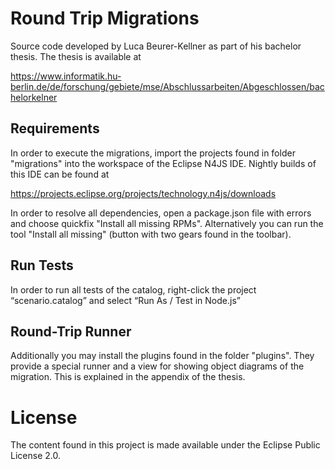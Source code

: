 # Round Trip Migrations

Source code developed by Luca Beurer-Kellner as part of his bachelor thesis.
The thesis is available at

https://www.informatik.hu-berlin.de/de/forschung/gebiete/mse/Abschlussarbeiten/Abgeschlossen/bachelorkelner

## Requirements

In order to execute the migrations, import the projects found in folder "migrations" into the workspace of the Eclipse N4JS IDE. Nightly builds of this IDE can be found at 

https://projects.eclipse.org/projects/technology.n4js/downloads

In order to resolve all dependencies, open a package.json file with errors and choose quickfix "Install all missing RPMs". Alternatively you can run the tool "Install all missing" (button with two gears found in the toolbar).

## Run Tests

In order to run all tests of the catalog, right-click the project “scenario.catalog” and select “Run As / Test in Node.js”

## Round-Trip Runner

Additionally you may install the plugins found in the folder "plugins". They provide a special runner and a view for showing object diagrams of the migration. This is explained in the appendix of the thesis.

# License

The content found in this project is made available under the Eclipse Public License 2.0.

